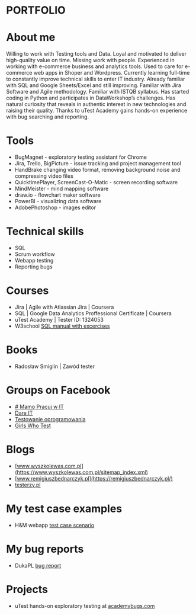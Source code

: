 # PORTFOLIO

# About me
Willing to work with Testing tools and Data. Loyal and motivated to deliver high-quality value on time. Missing work with people. Experienced in working with e-commerce business and analytics tools. Used to care for e-commerce web apps in Shoper and Wordpress. Currently learning full-time to constantly improve technical skills to enter IT industry. Already familiar with SQL and Google Sheets/Excel and still improving. Familiar with Jira Software and Agile methodology. Familiar with ISTQB syllabus. Has started coding in Python and participates in DataWorkshop’s challenges. Has natural curiosity that reveals in authentic interest in new technologies and raising their quality. Thanks to uTest Academy gains hands-on experience with bug searching and reporting.

# Tools
* BugMagnet - exploratory testing assistant for Chrome
* Jira, Trello, BigPicture - issue tracking and project management tool
* HandBrake changing video format, removing background noise and compressing video files
* QuicktimePlayer, ScreenCast-O-Matic - screen recording software
* MindMeister - mind mapping software
* draw.io - flowchart maker software
* PowerBI - visualizing data software
* AdobePhotoshop - images editor

# Technical skills
* SQL
* Scrum workflow
* Webapp testing
* Reporting bugs

# Courses
* Jira | Agile with Atlassian Jira | Coursera
* SQL | Google Data Analytics Proffessional Certificate | Coursera
* uTest Academy | Tester ID: 1324053
* W3school [SQL manual with excercises](https://www.w3schools.com/sql/default.asp)

# Books
* Radosław Smiglin | Zawód tester

# Groups on Facebook
* [# Mamo Pracuj w IT](https://www.facebook.com/groups/mamopracujwit)
* [Dare IT](https://www.facebook.com/groups/dareit.io)
* [Testowanie oprogramowania](https://www.facebook.com/groups/TestowanieOprogramowania)
* [Girls Who Test](https://www.facebook.com/girls.who.test)

# Blogs
* [www.wyszkolewas.com.pl](https://www.wyszkolewas.com.pl/sitemap_index.xml)
* [www.remigiuszbednarczyk.pl](https://remigiuszbednarczyk.pl/)
* [testerzy.pl](https://testerzy.pl/)

# My test case examples
* H&M webapp [test case scenario](https://docs.google.com/spreadsheets/d/1WEo8BCmnOrZqveAireetOc4RmVxjVIbg/edit?usp=sharing&ouid=112076840331481287294&rtpof=true&sd=true)

# My bug reports
* DukaPL [bug report](https://docs.google.com/spreadsheets/d/1WEo8BCmnOrZqveAireetOc4RmVxjVIbg/edit?usp=sharing&ouid=112076840331481287294&rtpof=true&sd=true)

# Projects
* uTest hands-on exploratory testing at [academybugs.com](https://drive.google.com/file/d/1hGRciTNBK3S67RKRgdIxfQIzu100fVp9/view?usp=sharing)
